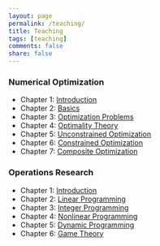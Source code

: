```yaml
---
layout: page
permalink: /teaching/
title: Teaching
tags: [teaching]
comments: false
share: false
---
```



 
### Numerical Optimization
* Chapter 1: <a href="../teaching/OPT_1.pdf" class="textlink" target="_blank">Introduction </a> 
* Chapter 2: <a href="../teaching/OPT_2.pdf" class="textlink" target="_blank">Basics</a>
* Chapter 3: <a href="../teaching/OPT_3.pdf" class="textlink" target="_blank">Optimization Problems</a>
* Chapter 4: <a href="../teaching/OPT_4.pdf" class="textlink" target="_blank">Optimality Theory</a>
* Chapter 5: <a href="../teaching/OPT_5.pdf" class="textlink" target="_blank">Unconstrained Optimization</a>
* Chapter 6: <a href="../teaching/OPT_6.pdf" class="textlink" target="_blank">Constrained Optimization</a>
* Chapter 7: <a href="../teaching/OPT_7.pdf" class="textlink" target="_blank">Composite Optimization</a>



### Operations Research
* Chapter 1: <a href="../teaching/OR_1.pdf" class="textlink" target="_blank">Introduction </a>
* Chapter 2: <a href="../teaching/OR_2.pdf" class="textlink" target="_blank">Linear Programming  </a>
* Chapter 3: <a href="../teaching/OR_3.pdf" class="textlink" target="_blank">Integer Programming </a>
* Chapter 4: <a href="../teaching/OR_4.pdf" class="textlink" target="_blank">Nonlinear Programming </a>
* Chapter 5: <a href="../teaching/OR_5.pdf" class="textlink" target="_blank">Dynamic Programming </a>
* Chapter 6: <a href="../teaching/OR_6.pdf" class="textlink" target="_blank">Game Theory </a>


  
